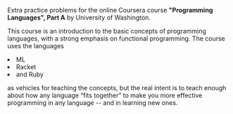 Extra practice problems for the online Coursera course 
**"Programming Languages", Part A** by University of Washington.

<p>This course is an introduction to the basic concepts of programming languages, with a strong emphasis on functional programming. 
The course uses the languages</p> 
<li>ML</li>
<li>Racket</li>
<li>and Ruby </li>
<p>as vehicles for teaching the concepts, but the real intent is to teach enough about how any language “fits together” to make you more effective programming in any language -- and in learning new ones.</p>